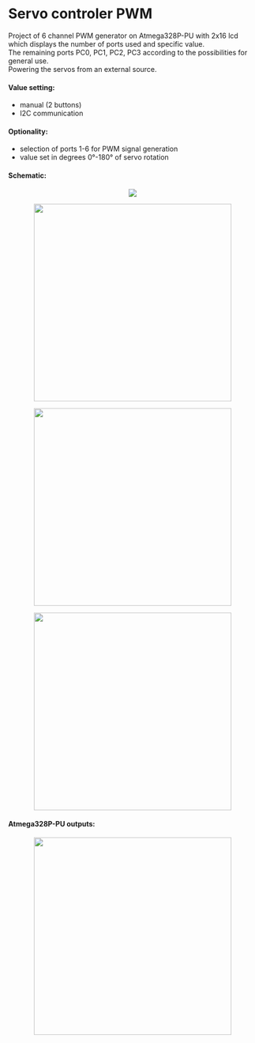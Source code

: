 # Servo controler PWM

Project of 6 channel PWM generator on Atmega328P-PU with 2x16 lcd which displays the number of ports used and specific value.<br />
The remaining ports PC0, PC1, PC2, PC3 according to the possibilities for general use.<br />
Powering the servos from an external source.

#### Value setting:
- manual (2 buttons) 
- I2C communication

#### Optionality:

- selection of ports 1-6 for PWM signal generation
- value set in degrees 0°-180° of servo rotation

#### Schematic:
<p align="center">
  <img src="https://user-images.githubusercontent.com/64035334/177417897-1b7af1aa-1d3f-49db-90b7-9aefa702d41d.png" />
</p>

<p align="center">
  <img src="https://user-images.githubusercontent.com/64035334/177889752-7c8d0d7a-53ee-4fb0-a4a3-92661156e2c0.png" height = "400" />
</p>

<p align="center">
  <img src="https://user-images.githubusercontent.com/64035334/177893324-2155e75b-e29c-47dd-b152-dbe4cc315678.png" height = "400" />
</p>

<p align="center">
  <img src="https://user-images.githubusercontent.com/64035334/177892812-44e56187-1419-47c4-b371-4797ef9cb6cb.png" height = "400" />
</p>


#### Atmega328P-PU outputs:
<p align="center">
  <img src="https://user-images.githubusercontent.com/64035334/177892341-275cee10-aec5-4f1f-b29a-1f927f3bb094.png" height = "400" />
</p>





















